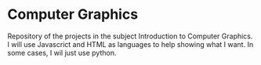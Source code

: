 # Computer Graphics
Repository of the projects in the subject Introduction to Computer Graphics. I will use Javascrict and HTML as languages to help showing what I want. In some cases, I wil just use python.
